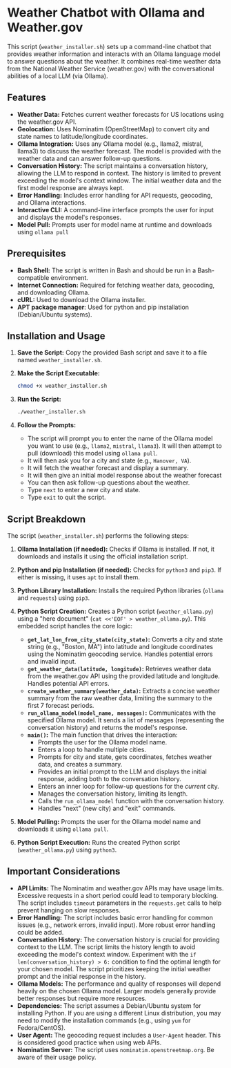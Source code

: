 # Weather Chatbot with Ollama and Weather.gov

This script (`weather_installer.sh`) sets up a command-line chatbot that provides weather information and interacts with an Ollama language model to answer questions about the weather. It combines real-time weather data from the National Weather Service (weather.gov) with the conversational abilities of a local LLM (via Ollama).

## Features

*   **Weather Data:** Fetches current weather forecasts for US locations using the weather.gov API.
*   **Geolocation:** Uses Nominatim (OpenStreetMap) to convert city and state names to latitude/longitude coordinates.
*   **Ollama Integration:**  Uses any Ollama model (e.g., llama2, mistral, llama3) to discuss the weather forecast.  The model is provided with the weather data and can answer follow-up questions.
*   **Conversation History:**  The script maintains a conversation history, allowing the LLM to respond in context. The history is limited to prevent exceeding the model's context window. The initial weather data and the first model response are always kept.
*   **Error Handling:** Includes error handling for API requests, geocoding, and Ollama interactions.
*   **Interactive CLI:**  A command-line interface prompts the user for input and displays the model's responses.
* **Model Pull:** Prompts user for model name at runtime and downloads using `ollama pull`

## Prerequisites

*   **Bash Shell:** The script is written in Bash and should be run in a Bash-compatible environment.
*   **Internet Connection:**  Required for fetching weather data, geocoding, and downloading Ollama.
*   **cURL:** Used to download the Ollama installer.
*   **APT package manager**: Used for python and pip installation (Debian/Ubuntu systems).

## Installation and Usage

1.  **Save the Script:** Copy the provided Bash script and save it to a file named `weather_installer.sh`.

2.  **Make the Script Executable:**
    ```bash
    chmod +x weather_installer.sh
    ```

3.  **Run the Script:**
    ```bash
    ./weather_installer.sh
    ```

4.  **Follow the Prompts:**
    *   The script will prompt you to enter the name of the Ollama model you want to use (e.g., `llama2`, `mistral`, `llama3`).  It will then attempt to pull (download) this model using `ollama pull`.
    *   It will then ask you for a city and state (e.g., `Hanover, VA`).
    *   It will fetch the weather forecast and display a summary.
    *   It will then give an initial model response about the weather forecast
    *   You can then ask follow-up questions about the weather.
    *   Type `next` to enter a new city and state.
    *   Type `exit` to quit the script.

## Script Breakdown

The script (`weather_installer.sh`) performs the following steps:

1.  **Ollama Installation (if needed):** Checks if Ollama is installed. If not, it downloads and installs it using the official installation script.

2.  **Python and pip Installation (if needed):** Checks for `python3` and `pip3`.  If either is missing, it uses `apt` to install them.

3.  **Python Library Installation:** Installs the required Python libraries (`ollama` and `requests`) using `pip3`.

4.  **Python Script Creation:** Creates a Python script (`weather_ollama.py`) using a "here document" (`cat <<'EOF' > weather_ollama.py`).  This embedded script handles the core logic:
    *   **`get_lat_lon_from_city_state(city_state)`:**  Converts a city and state string (e.g., "Boston, MA") into latitude and longitude coordinates using the Nominatim geocoding service.  Handles potential errors and invalid input.
    *   **`get_weather_data(latitude, longitude)`:**  Retrieves weather data from the weather.gov API using the provided latitude and longitude.  Handles potential API errors.
    *   **`create_weather_summary(weather_data)`:** Extracts a concise weather summary from the raw weather data, limiting the summary to the first 7 forecast periods.
    *   **`run_ollama_model(model_name, messages)`:**  Communicates with the specified Ollama model. It sends a list of messages (representing the conversation history) and returns the model's response.
    *   **`main()`:** The main function that drives the interaction:
        *   Prompts the user for the Ollama model name.
        *   Enters a loop to handle multiple cities.
        *   Prompts for city and state, gets coordinates, fetches weather data, and creates a summary.
        *   Provides an initial prompt to the LLM and displays the initial response, adding both to the conversation history.
        *   Enters an inner loop for follow-up questions for the *current* city.
        *   Manages the conversation history, limiting its length.
        *   Calls the `run_ollama_model` function with the conversation history.
        *   Handles "next" (new city) and "exit" commands.

5.  **Model Pulling:** Prompts the user for the Ollama model name and downloads it using `ollama pull`.

6.  **Python Script Execution:** Runs the created Python script (`weather_ollama.py`) using `python3`.

## Important Considerations

*   **API Limits:**  The Nominatim and weather.gov APIs may have usage limits.  Excessive requests in a short period could lead to temporary blocking. The script includes `timeout` parameters in the `requests.get` calls to help prevent hanging on slow responses.
*   **Error Handling:** The script includes basic error handling for common issues (e.g., network errors, invalid input).  More robust error handling could be added.
*   **Conversation History:** The conversation history is crucial for providing context to the LLM.  The script limits the history length to avoid exceeding the model's context window.  Experiment with the `if len(conversation_history) > 6:` condition to find the optimal length for your chosen model.  The script prioritizes keeping the initial weather prompt and the initial response in the history.
*   **Ollama Models:** The performance and quality of responses will depend heavily on the chosen Ollama model.  Larger models generally provide better responses but require more resources.
* **Dependencies:** The script assumes a Debian/Ubuntu system for installing Python.  If you are using a different Linux distribution, you may need to modify the installation commands (e.g., using `yum` for Fedora/CentOS).
* **User Agent:** The geocoding request includes a `User-Agent` header.  This is considered good practice when using web APIs.
* **Nominatim Server:** The script uses `nominatim.openstreetmap.org`. Be aware of their usage policy.

